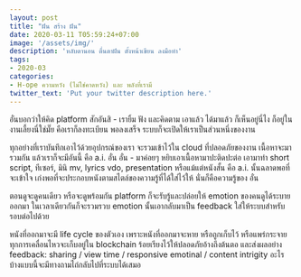 ```yaml
---
layout: post
title: "ฝัน สร้าง ฝัน"
date: 2020-03-11 T05:59:24+07:00
image: '/assets/img/'
description: 'หลับตานอน ตื่นตาฝัน ตั้งหน้าเขียน ลงมือทำ'
tags:
- 2020-03
categories:
- H-ope ความหวัง (ไม่ใช่คาดหวัง) และ พลังที่เรามี
twitter_text: 'Put your twitter description here.'
---
```

อั๋นบอกว่าให้คิด platform สักอันสิ - เรายิ้ม ฟัง และคิดตาม เอาแล้ว ได้มาแล้ว ก็เห็นอยู่นี่ไง ก็อยู่ในงานเลี้ยงนี่ใช่มั๊ย คือเราก็ลงทะเบียน พอลงเสร็จ ระบบก็จะเปิดให้เราเป็นส่วนหนึ่งของงาน

ทุกอย่างที่เราบันทึกเอาไว้ด้วยอุปกรณ์ของเรา จะรวมเข้าไว้ใน cloud ที่ปลอดภัยของงาน เนื้อหาจะมารวมกัน แล้วเราก็จะมีอันนี้ คือ a.i. อั๋น อั๋น - มาค่อยๆ หยิบเอาเนื้อหามาปะติดปะต่อ เอามาทำ short script, ทีเซอร์, มินิ mv, lyrics vdo, presentation หรือแม้แต่หนังสั้น คือ a.i. นั้นฉลาดพอที่จะเข้าใจ เก่งพอที่จะประกอบหนังตามสไตล์ของความรู้ที่ได้ใส่ไว้ให้ นั่นก็คือความรู้ของ อั๋น

ตอนดูจะดูคนเดียว หรือจะดูพร้อมกัน platform ก็จะรับรู้และปล่อยให้ emotion ของคนดูได้ระบายออกมา ในเวลาเดียวกันก็จะรวมรวบ emotion นั้นเอากลับมาเป็น feedback ใส่ให้ระบบสำหรับรอบต่อไปด้วย

หนังที่ออกมาจะมี life cycle ของตัวเอง เพราะหนังที่ออกมาจะหาย หรือถูกเก็บไว้ หรือแพร่กระจาย ทุกการเคลื่อนไหวจะเก็บอยู่ใน blockchain ร้อยเรียงไว้ให้ปลอดภัยอ้างถึงต้นตอ และส่งผลอย่าง feedback: sharing / view time / responsive emotinal / content intrigity อะไรบ้างแบบนี้จะมีทางถามไถ่กลับไปที่ระบบได้เสมอ

